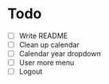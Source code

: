 # Todo

- [ ] Write README
- [ ] Clean up calendar
- [ ] Calendar year dropdown
- [ ] User more menu
- [ ] Logout